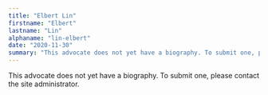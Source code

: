 ```yaml
---
title: "Elbert Lin"
firstname: "Elbert"
lastname: "Lin"
alphaname: "lin-elbert"
date: "2020-11-30"
summary: "This advocate does not yet have a biography. To submit one, please contact the site administrator."
---
```

This advocate does not yet have a biography. To submit one, please contact the site administrator.

